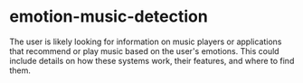# emotion-music-detection
The user is likely looking for information on music players or applications that recommend or play music based on the user's emotions. This could include details on how these systems work, their features, and where to find them.
